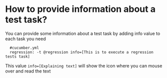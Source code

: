 How to provide information about a test task?
==============

You can provide some information about a test task by adding info value to each task you need

      #cucumber.yml
      regression: -t @regression info=[This is to execute a regression tests task]

This value `info=[Explaining text]` will show the icon <span class="glyphicon glyphicon-info-sign" aria-hidden="true"></span> where you can mouse over and read the text